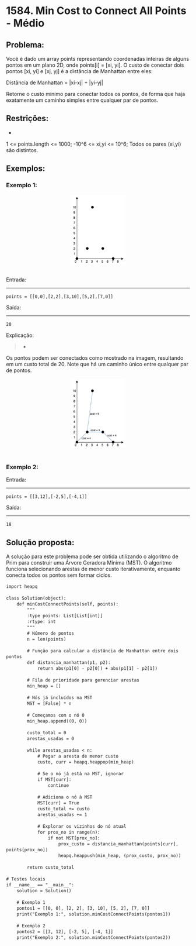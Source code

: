 # 1584. Min Cost to Connect All Points - Médio

## Problema:
> 
Você é dado um array points representando coordenadas inteiras de alguns pontos em um plano 2D, onde points[i] = [xi, yi].
O custo de conectar dois pontos [xi, yi] e [xj, yj] é a distância de Manhattan entre eles:

Distância de Manhattan = |xi-xj| + |yi-yj|

Retorne o custo mínimo para conectar todos os pontos, de forma que haja exatamente um caminho simples entre qualquer par de pontos.

## Restrições:
- 
1 <= points.length <= 1000;
-10^6 <= xi,yi <= 10^6;
Todos os pares (xi,yi) são distintos.

## Exemplos:

### Exemplo 1:

<div style="text-align: center;">
    <img src="images/exemplo1questao1584.png" alt="Exemplo 1" style="max-width: 30%; height: auto;">
</div>
</br>

Entrada: 

****
```
points = [[0,0],[2,2],[3,10],[5,2],[7,0]]
```

Saída:

****
```
20
```

Explicação:
> - 
Os pontos podem ser conectados como mostrado na imagem, resultando em um custo total de 20. Note que há um caminho único entre qualquer par de pontos.

<div style="text-align: center;">
    <img src="images/exemplo1explicacaoquestao1293.png" alt="Exemplo 1 Explicação" style="max-width: 30%; height: auto;">
</div>
</br>

### Exemplo 2:

Entrada: 

****
```
points = [[3,12],[-2,5],[-4,1]]
```

Saída:

****
```
18
```

## Solução proposta:
A solução para este problema pode ser obtida utilizando o algoritmo de Prim para construir uma Árvore Geradora Mínima (MST). O algoritmo funciona selecionando arestas de menor custo iterativamente, enquanto conecta todos os pontos sem formar ciclos.

```
import heapq

class Solution(object):
    def minCostConnectPoints(self, points):
        """
        :type points: List[List[int]]
        :rtype: int
        """
        # Número de pontos
        n = len(points)
        
        # Função para calcular a distância de Manhattan entre dois pontos
        def distancia_manhattan(p1, p2):
            return abs(p1[0] - p2[0]) + abs(p1[1] - p2[1])
        
        # Fila de prioridade para gerenciar arestas
        min_heap = []
        
        # Nós já incluídos na MST
        MST = [False] * n
        
        # Começamos com o nó 0
        min_heap.append((0, 0))
        
        custo_total = 0
        arestas_usadas = 0
        
        while arestas_usadas < n:
            # Pegar a aresta de menor custo
            custo, curr = heapq.heappop(min_heap)
            
            # Se o nó já está na MST, ignorar
            if MST[curr]:
                continue
            
            # Adiciona o nó à MST
            MST[curr] = True
            custo_total += custo
            arestas_usadas += 1
            
            # Explorar os vizinhos do nó atual
            for prox_no in range(n):
                if not MST[prox_no]:
                    prox_custo = distancia_manhattan(points[curr], points[prox_no])
                    heapq.heappush(min_heap, (prox_custo, prox_no))
        
        return custo_total

# Testes locais
if __name__ == "__main__":
    solution = Solution()
    
    # Exemplo 1
    pontos1 = [[0, 0], [2, 2], [3, 10], [5, 2], [7, 0]]
    print("Exemplo 1:", solution.minCostConnectPoints(pontos1))

    # Exemplo 2
    pontos2 = [[3, 12], [-2, 5], [-4, 1]]
    print("Exemplo 2:", solution.minCostConnectPoints(pontos2))
```